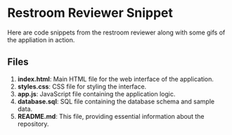 # Restroom Reviewer Snippet

Here are code snippets from the restroom reviewer along with some gifs of the appliation in action.


## Files

1. **index.html**: Main HTML file for the web interface of the application.
2. **styles.css**: CSS file for styling the interface.
3. **app.js**: JavaScript file containing the application logic.
4. **database.sql**: SQL file containing the database schema and sample data.
5. **README.md**: This file, providing essential information about the repository.
